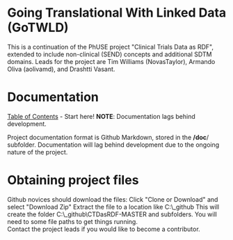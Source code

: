 # Going Translational With Linked Data (GoTWLD) 
This is a continuation of the PhUSE project "Clinical Trials Data as RDF", extended to include non-clinical (SEND) concepts and additional SDTM domains. Leads for the project are Tim Williams (NovasTaylor), Armando Oliva (aolivamd), and Drashtti Vasant.

# Documentation
[Table of Contents](doc/TableOfContent.md) - Start here!  **NOTE**: Documentation lags behind development.  

Project documentation format is Github Markdown, stored in the **/doc**/ subfolder. Documentation will lag behind development due to the ongoing nature of the project.

# Obtaining project files
Github novices should download the files: 
Click "Clone or Download" and select "Download Zip"
Extract the file to a location like  C:\\_github
This will create the folder C:\\_github\\CTDasRDF-MASTER and subfolders. You will need to some file paths to get things running.   
Contact the project leads if you would like to become a contributor.
